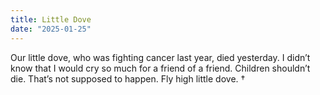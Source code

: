 ```yaml
---
title: Little Dove
date: "2025-01-25"
---
```


Our little dove, who was fighting cancer last year, died yesterday.  I didn’t know that I would cry so much for a friend of a friend. Children shouldn’t die.  That’s not supposed to happen. Fly high little dove. †

